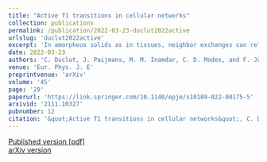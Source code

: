 ```yaml
---
title: "Active T1 transitions in cellular networks"
collection: publications
permalink: /publication/2022-03-23-duclut2022active
urlslug: 'duclut2022active'
excerpt: 'In amorphous solids as in tissues, neighbor exchanges can relax local stresses and allow the material to flow. In this paper, we use an anisotropic vertex model to study T1 rearrangements in polygonal cellular networks. We consider two different physical realizations of the active anisotropic stresses: (i) anisotropic bond tension and (ii) anisotropic cell stress. Interestingly, the two types of active stress lead to patterns of relative orientation of T1 transitions and cell elongation that are different. Our work suggests that these two realizations of anisotropic active stresses can be observed \textit{in vivo}. We describe and explain these results through the lens of a continuum description of the tissue as an anisotropic active material. We furthermore discuss the energetics of the dynamic tissue and express the energy balance in terms of internal elastic energy, mechanical work, chemical work and heat. This allows us to define active T1 transitions that can perform mechanical work while consuming chemical energy.'
date: 2022-03-23
authors: 'C. Duclut, J. Paijmans, M. M. Inamdar, C. D. Modes, and F. Jülicher'
venue: 'Eur. Phys. J. E'
preprintvenue: 'arXiv'
volume: '45'
page: '29'
paperurl: 'https://link.springer.com/10.1140/epje/s10189-022-00175-5'
arxivid: '2111.10327'
pubnumber: 12
citation: '&quot;Active T1 transitions in cellular networks&quot;, C. Duclut, J. Paijmans, M. M. Inamdar, C. D. Modes, and F. Jülicher, <i>Eur. Phys. J. E</i> <b>45</b>, 29 (2022).'
---
```

[Published version <i class="fa fa-external-link-alt fa-xs" aria-hidden="true"></i>](https://link.springer.com/10.1140/epje/s10189-022-00175-5)
[[pdf] <i class="fa fa-download fa-xs" aria-hidden="true"></i>](http://charlieduclut.github.io/files/duclut2022active.pdf)
<br/>
[arXiv version <i class="fa fa-external-link-alt fa-xs" aria-hidden="true"></i>](https://arxiv.org/abs/2111.10327)
